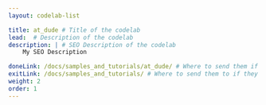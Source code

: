 ```yaml
---
layout: codelab-list

title: at_dude # Title of the codelab
lead:  # Description of the codelab
description: | # SEO Description of the codelab
    My SEO Description

doneLink: /docs/samples_and_tutorials/at_dude/ # Where to send them if they press "Done" at the end of the Codelab
exitLink: /docs/samples_and_tutorials/ # Where to send them to if they press "Exit Codelab"
weight: 2
order: 1
---
```

